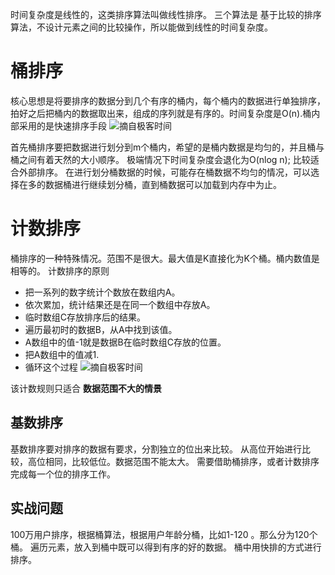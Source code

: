 时间复杂度是线性的，这类排序算法叫做线性排序。
三个算法是 基于比较的排序算法，不设计元素之间的比较操作，所以能做到线性的时间复杂度。
# 桶排序
核心思想是将要排序的数据分到几个有序的桶内，每个桶内的数据进行单独排序，拍好之后把桶内的数据取出来，组成的序列就是有序的。时间复杂度是O(n).桶内部采用的是快速排序手段
![摘自极客时间](https://upload-images.jianshu.io/upload_images/4237685-f530ca214c10447b.png?imageMogr2/auto-orient/strip%7CimageView2/2/w/1240)

首先桶排序要把数据进行划分到m个桶内，希望的是桶内数据是均匀的，并且桶与桶之间有着天然的大小顺序。
极端情况下时间复杂度会退化为O(nlog n);
比较适合外部排序。
在进行划分桶数据的时候，可能存在桶数据不均匀的情况，可以选择在多的数据桶进行继续划分桶，直到桶数据可以加载到内存中为止。
# 计数排序
桶排序的一种特殊情况。范围不是很大。最大值是K直接化为K个桶。桶内数值是相等的。
计数排序的原则
- 把一系列的数字统计个数放在数组内A。
- 依次累加，统计结果还是在同一个数组中存放A。
- 临时数组C存放排序后的结果。
- 遍历最初时的数据B，从A中找到该值。
- A数组中的值-1就是数据B在临时数组C存放的位置。
- 把A数组中的值减1.
- 循环这个过程
![摘自极客时间](https://upload-images.jianshu.io/upload_images/4237685-cdad8a3133d989e3.png?imageMogr2/auto-orient/strip%7CimageView2/2/w/1240)

该计数规则只适合 **数据范围不大的情景**

## 基数排序
基数排序要对排序的数据有要求，分割独立的位出来比较。
从高位开始进行比较，高位相同，比较低位。数据范围不能太大。
需要借助桶排序，或者计数排序完成每一个位的排序工作。

## 实战问题
100万用户排序，根据桶算法，根据用户年龄分桶，比如1-120 。那么分为120个桶。
遍历元素，放入到桶中既可以得到有序的好的数据。
桶中用快排的方式进行排序。
